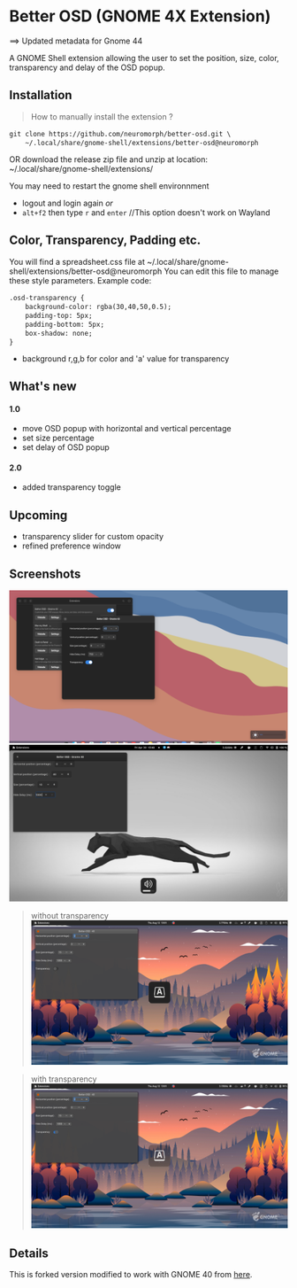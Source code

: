 
# Better OSD (GNOME 4X Extension)  
==> Updated metadata for Gnome 44

A GNOME Shell extension allowing the user to set the position, size, color, transparency and delay of the OSD popup.

## Installation


> How to manually install the extension ?

```
git clone https://github.com/neuromorph/better-osd.git \
	~/.local/share/gnome-shell/extensions/better-osd@neuromorph
```
OR download the release zip file and unzip at location: ~/.local/share/gnome-shell/extensions/

You may need to restart the gnome shell environnment

- logout and login again _or_
- `alt+f2` then type `r` and `enter` //This option doesn't work on Wayland

## Color, Transparency, Padding etc.
You will find a spreadsheet.css file at ~/.local/share/gnome-shell/extensions/better-osd@neuromorph
You can edit this file to manage these style parameters.
Example code:
```
.osd-transparency {
    background-color: rgba(30,40,50,0.5);
    padding-top: 5px;
    padding-bottom: 5px;
    box-shadow: none;
}
```
- background r,g,b for color and 'a' value for transparency

## What's new

#### 1.0
- move OSD popup with horizontal and vertical percentage
- set size percentage
- set delay of OSD popup

#### 2.0
- added transparency toggle

## Upcoming

- transparency slider for custom opacity
- refined preference window

## Screenshots

![Screenshot](img/img5.png)
![Screenshot](img/img2.png)

> without transparency
![Screenshot](img/img3.png)

> with transparency
![Screenshot](img/img4.png)

## Details

This is forked version modified to work with GNOME 40 from [here](https://extensions.gnome.org/extension/1345/better-osd/).

